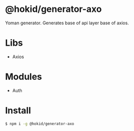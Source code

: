 # @hokid/generator-axo

Yoman generator. Generates base of api layer base of axios.

# Libs

 * Axios

# Modules

 * Auth

# Install

```bash
$ npm i -g @hokid/generator-axo
```
